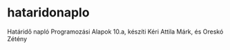# hataridonaplo
Határidő napló Programozási Alapok 10.a, készíti Kéri Attila Márk, és Oreskó Zétény
